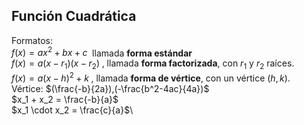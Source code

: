 Función Cuadrática
------------------

Formatos:\
$f(x) = a x^2 + b x + c \,\!$ llamada **forma estándar**\
$f(x) = a(x - r_1)(x - r_2)\,\!$, llamada **forma factorizada**, con
$r_1$ y $r_2$ raíces.\
$f(x) = a(x - h)^2 + k \,\!$, llamada **forma de vértice**, con un
vértice $(h, k)$.\
Vértice: $(\frac{-b}{2a}),(-\frac{b^2-4ac}{4a})$\
$x_1 + x_2 = \frac{-b}{a}$\
$x_1 \cdot x_2 = \frac{c}{a}$\